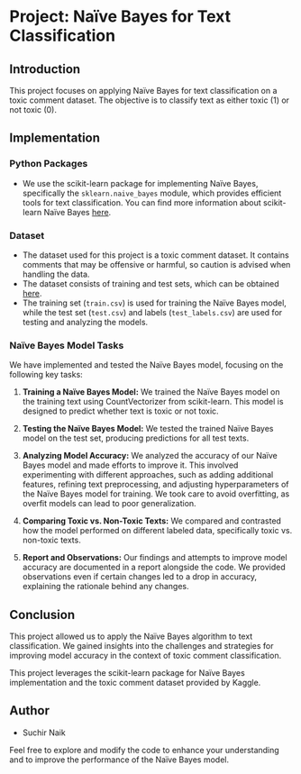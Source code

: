 # Project: Naïve Bayes for Text Classification

## Introduction

This project focuses on applying Naïve Bayes for text classification on a toxic comment dataset. The objective is to classify text as either toxic (1) or not toxic (0).

## Implementation

### Python Packages

- We use the scikit-learn package for implementing Naïve Bayes, specifically the `sklearn.naive_bayes` module, which provides efficient tools for text classification. You can find more information about scikit-learn Naïve Bayes [here](https://scikit-learn.org/stable/modules/naive_bayes.html).

### Dataset

- The dataset used for this project is a toxic comment dataset. It contains comments that may be offensive or harmful, so caution is advised when handling the data.
- The dataset consists of training and test sets, which can be obtained [here](https://www.kaggle.com/competitions/jigsaw-toxic-comment-classification-challenge/data).
- The training set (`train.csv`) is used for training the Naïve Bayes model, while the test set (`test.csv`) and labels (`test_labels.csv`) are used for testing and analyzing the models.

### Naïve Bayes Model Tasks

We have implemented and tested the Naïve Bayes model, focusing on the following key tasks:

1. **Training a Naïve Bayes Model:** We trained the Naïve Bayes model on the training text using CountVectorizer from scikit-learn. This model is designed to predict whether text is toxic or not toxic.

2. **Testing the Naïve Bayes Model:** We tested the trained Naïve Bayes model on the test set, producing predictions for all test texts.

3. **Analyzing Model Accuracy:** We analyzed the accuracy of our Naïve Bayes model and made efforts to improve it. This involved experimenting with different approaches, such as adding additional features, refining text preprocessing, and adjusting hyperparameters of the Naïve Bayes model for training. We took care to avoid overfitting, as overfit models can lead to poor generalization.

4. **Comparing Toxic vs. Non-Toxic Texts:** We compared and contrasted how the model performed on different labeled data, specifically toxic vs. non-toxic texts.

5. **Report and Observations:** Our findings and attempts to improve model accuracy are documented in a report alongside the code. We provided observations even if certain changes led to a drop in accuracy, explaining the rationale behind any changes.

## Conclusion

This project allowed us to apply the Naïve Bayes algorithm to text classification. We gained insights into the challenges and strategies for improving model accuracy in the context of toxic comment classification.

This project leverages the scikit-learn package for Naïve Bayes implementation and the toxic comment dataset provided by Kaggle.

## Author

- Suchir Naik

Feel free to explore and modify the code to enhance your understanding and to improve the performance of the Naïve Bayes model.

